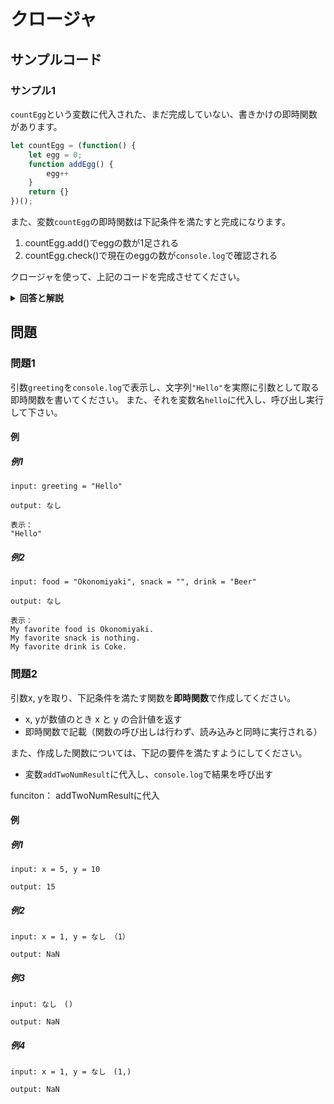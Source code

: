 
# クロージャ

## サンプルコード

### サンプル1

``countEgg``という変数に代入された、まだ完成していない、書きかけの即時関数があります。

```javascript
let countEgg = (function() {
    let egg = 0;
    function addEgg() {
        egg++
    }
    return {}
})();
```

また、変数``countEgg``の即時関数は下記条件を満たすと完成になります。

1. countEgg.add()でeggの数が1足される
2. countEgg.check()で現在のeggの数が``console.log``で確認される

クロージャを使って、上記のコードを完成させてください。

<details><summary><b>回答と解説</b></summary>

#### 回答

```javascript
let countEgg = (function() {
    let egg = 0;
    function addEgg() {
        egg++
    }
    return {
        check: function() {
            console.log(egg)
        },
        add: function() {
            addEgg();
        }
    }
})();
```

#### 解説

クロージャは、関数内で宣言したメソッドや変数へのアクセスを制限し、それらにアクセスできるパブリック関数を別途定義することができます。

#####　関数の呼び出しと評価

課題中の最終下段``greeting()``は、関数を**実行する**という表記になります。

しかし、ここでもし``greeting``だけを記載した場合、``greeting``関数の中身は評価されず、ただ関数のみが呼び出しされる（実行はされない）こととなります。

```javascript
function greeting() {
    console.log("Hello")
}

greeting()
```
</details>

## 問題


### 問題1

引数``greeting``を``console.log``で表示し、文字列``"Hello"``を実際に引数として取る即時関数を書いてください。
また、それを変数名``hello``に代入し、呼び出し実行して下さい。


#### 例

##### 例1

```
input: greeting = "Hello"

output: なし

表示：
"Hello"
```


##### 例2

```
input: food = "Okonomiyaki", snack = "", drink = "Beer"

output: なし

表示：
My favorite food is Okonomiyaki.
My favorite snack is nothing.
My favorite drink is Coke.
```


### 問題2

引数x, yを取り、下記条件を満たす関数を**即時関数**で作成してください。

* x, yが数値のとき x と y の合計値を返す
* 即時関数で記載（関数の呼び出しは行わず、読み込みと同時に実行される）

また、作成した関数については、下記の要件を満たすようにしてください。

* 変数``addTwoNumResult``に代入し、``console.log``で結果を呼び出す

funciton： addTwoNumResultに代入

#### 例

##### 例1

```
input: x = 5, y = 10

output: 15
```


##### 例2

```
input: x = 1, y = なし （1）

output: NaN
```

##### 例3

```
input: なし　()

output: NaN
```

##### 例4

```
input: x = 1, y = なし　(1,)

output: NaN
```
